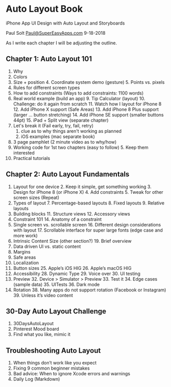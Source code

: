 # Auto Layout Book

iPhone App UI Design with Auto Layout and Storyboards

Paul Solt
<Paul@SuperEasyApps.com>
9-18-2018

As I write each chapter I will be adjusting the outline.

## Chapter 1: Auto Layout 101 

1. Why
2. Colors
3. Size + position
	4. Coordinate system demo (gesture)
	5. Points vs. pixels
6. Rules for different screen types
7. How to add constraints (Ways to add constraints: 1100 words)
8. Real world example (build an app)
	9. Tip Calculator (layout)
	10. Challenge: do it again from scratch
		11. Watch how I layout for iPhone 8
	12. Add iPhone X support (Safe Areas)
	13. Add iPhone 8 Plus support (larger … button stretching)
	14. Add iPhone SE support (smaller buttons 44pt)
	15. iPad + Split view (separate chapter)
9. Let's break it (Fail early, try, fail, retry)
	1. clue as to why things aren't working as planned
	2. iOS examples (mac separate book)
3. 3 page pamphlet (2 minute video as to why/how)
4. Working code for 1st two chapters (easy to follow)
	5. Keep them interested
6. Practical tutorials

## Chapter 2: Auto Layout Fundamentals

1. Layout for one device
	2. Keep it simple, get something working
	3. Design for iPhone 8 (or iPhone X)
	4. Add constraints 
	5. Tweak for other screen sizes (Repeat)
6. Types of layout
	7. Percentage-based layouts
	8. Fixed layouts
	9. Relative layouts
10. Building blocks
	11. Structure views
	12. Accessory views
13. Constraint 101
	14. Anatomy of a constraint
15. Single screen vs. scrollable screen
	16. Different design considerations with layout
	17. Scrollable interface for super large fonts (edge case and more work)
18. Intrinsic Content Size (other section?)
	19. Brief overview
20. Data driven UI vs. static content
21. Margins
22. Safe areas
23. Localization
24. Button sizes
	25. Apple’s iOS HIG
	26. Apple’s macOS HIG
27. Accessibility
	28. Dynamic Type
	29. Voice over
		30. UI testing
31. Preview
	32. Device > Simulator > Preview
	33. Test it
	34. Edge cases (sample data)
	35. UITests 
	36. Dark mode
37. Rotation
	38. Many apps do not support rotation (Facebook or Instagram)
		39. Unless it’s video content



## 30-Day Auto Layout Challenge


1. 30DaysAutoLayout
2. Pinterest Mood board
3. Find what you like, mimic it

## Troubleshooting Auto Layout

1. When things don’t work like you expect
2. Fixing 9 common beginner mistakes  
3. Bad advice: When to ignore Xcode errors and warnings
4. Daily Log (Markdown)
